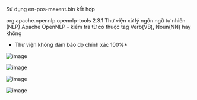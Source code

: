 Sử dụng en-pos-maxent.bin kết hợp
<!-- https://mvnrepository.com/artifact/org.apache.opennlp/opennlp-tools -->
<dependency>
    <groupId>org.apache.opennlp</groupId>
    <artifactId>opennlp-tools</artifactId>
    <version>2.3.1</version>
</dependency>
Thư viện xử lý ngôn ngữ tự nhiên (NLP) Apache OpenNLP
- kiểm tra từ có thuộc tag Verb(VB), Noun(NN) hay không

* Thư viện không đảm bảo dộ chính xác 100%*
  

![image](https://github.com/Zian2002/SA_IUH/assets/108822757/314ba0c9-6386-419d-a4f2-edb167bf1b2f)

![image](https://github.com/Zian2002/SA_IUH/assets/108822757/aba87ba3-15e7-4efb-9a53-dacc04c153a0)

![image](https://github.com/Zian2002/SA_IUH/assets/108822757/4cba876c-7b89-4fee-88c0-a29d70e2a390)

![image](https://github.com/Zian2002/SA_IUH/assets/108822757/27dff7a8-3f82-4b87-b58a-b4e0acebbec3)
